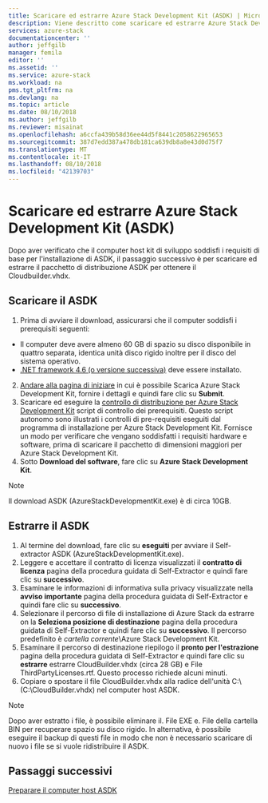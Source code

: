 ```yaml
---
title: Scaricare ed estrarre Azure Stack Development Kit (ASDK) | Microsoft Docs
description: Viene descritto come scaricare ed estrarre Azure Stack Development Kit (ASDK).
services: azure-stack
documentationcenter: ''
author: jeffgilb
manager: femila
editor: ''
ms.assetid: ''
ms.service: azure-stack
ms.workload: na
pms.tgt_pltfrm: na
ms.devlang: na
ms.topic: article
ms.date: 08/10/2018
ms.author: jeffgilb
ms.reviewer: misainat
ms.openlocfilehash: a6ccfa439b58d36ee44d5f8441c2058622965653
ms.sourcegitcommit: 387d7edd387a478db181ca639db8a8e43d0d75f7
ms.translationtype: MT
ms.contentlocale: it-IT
ms.lasthandoff: 08/10/2018
ms.locfileid: "42139703"
---
```

# <a name="download-and-extract-the-azure-stack-development-kit-asdk"></a>Scaricare ed estrarre Azure Stack Development Kit (ASDK)
Dopo aver verificato che il computer host kit di sviluppo soddisfi i requisiti di base per l'installazione di ASDK, il passaggio successivo è per scaricare ed estrarre il pacchetto di distribuzione ASDK per ottenere il Cloudbuilder.vhdx.

## <a name="download-the-asdk"></a>Scaricare il ASDK
1. Prima di avviare il download, assicurarsi che il computer soddisfi i prerequisiti seguenti:

  - Il computer deve avere almeno 60 GB di spazio su disco disponibile in quattro separata, identica unità disco rigido inoltre per il disco del sistema operativo.
  - [.NET framework 4.6 (o versione successiva)](https://aka.ms/r6mkiy) deve essere installato.

2. [Andare alla pagina di iniziare](https://azure.microsoft.com/overview/azure-stack/try/?v=try) in cui è possibile Scarica Azure Stack Development Kit, fornire i dettagli e quindi fare clic su **Submit**.
3. Scaricare ed eseguire la [controllo di distribuzione per Azure Stack Development Kit](https://go.microsoft.com/fwlink/?LinkId=828735&clcid=0x409) script di controllo dei prerequisiti. Questo script autonomo sono illustrati i controlli di pre-requisiti eseguiti dal programma di installazione per Azure Stack Development Kit. Fornisce un modo per verificare che vengano soddisfatti i requisiti hardware e software, prima di scaricare il pacchetto di dimensioni maggiori per Azure Stack Development Kit.
4. Sotto **Download del software**, fare clic su **Azure Stack Development Kit**.

  > [!NOTE]
  > Il download ASDK (AzureStackDevelopmentKit.exe) è di circa 10GB.

## <a name="extract-the-asdk"></a>Estrarre il ASDK
1. Al termine del download, fare clic su **eseguiti** per avviare il Self-extractor ASDK (AzureStackDevelopmentKit.exe).
2. Leggere e accettare il contratto di licenza visualizzati il **contratto di licenza** pagina della procedura guidata di Self-Extractor e quindi fare clic su **successivo**.
3. Esaminare le informazioni di informativa sulla privacy visualizzate nella **avviso importante** pagina della procedura guidata di Self-Extractor e quindi fare clic su **successivo**.
4. Selezionare il percorso di file di installazione di Azure Stack da estrarre on la **Seleziona posizione di destinazione** pagina della procedura guidata di Self-Extractor e quindi fare clic su **successivo**. Il percorso predefinito è *cartella corrente*\Azure Stack Development Kit. 
5. Esaminare il percorso di destinazione riepilogo il **pronto per l'estrazione** pagina della procedura guidata di Self-Extractor e quindi fare clic su **estrarre** estrarre CloudBuilder.vhdx (circa 28 GB) e File ThirdPartyLicenses.rtf. Questo processo richiede alcuni minuti.
6. Copiare o spostare il file CloudBuilder.vhdx alla radice dell'unità C:\ (C:\CloudBuilder.vhdx) nel computer host ASDK.

> [!NOTE]
> Dopo aver estratto i file, è possibile eliminare il. File EXE e. File della cartella BIN per recuperare spazio su disco rigido. In alternativa, è possibile eseguire il backup di questi file in modo che non è necessario scaricare di nuovo i file se si vuole ridistribuire il ASDK.


## <a name="next-steps"></a>Passaggi successivi
[Preparare il computer host ASDK](asdk-prepare-host.md)